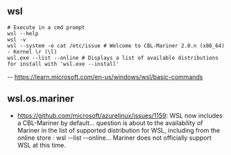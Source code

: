 ## wsl

```
# Execute in a cmd prompt
wsl --help
wsl -v
wsl --system -e cat /etc/issue # Welcome to CBL-Mariner 2.0.n (x86_64) - Kernel \r (\l)
wsl.exe --list --online # Displays a list of available distributions for install with 'wsl.exe --install'
```
  
-- https://learn.microsoft.com/en-us/windows/wsl/basic-commands

## wsl.os.mariner

- https://github.com/microsoft/azurelinux/issues/1159: WSL now includes a CBL-Mariner by default... question is about to the availability of Mariner in the list of supported distribution for WSL, including from the online store : wsl --list --online... Mariner does not officially support WSL at this time.
